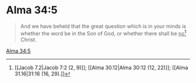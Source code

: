 # Alma 34:5

> And we have beheld that the great question which is in your minds is whether the word be in the Son of God, or whether there shall be <u>no</u>[^a] Christ.

[Alma 34:5](https://www.churchofjesuschrist.org/study/scriptures/bofm/alma/34?lang=eng&id=p5#p5)


[^a]: [[Jacob 7.2|Jacob 7:2 (2, 9)]]; [[Alma 30.12|Alma 30:12 (12, 22)]]; [[Alma 31.16|31:16 (16, 29).]]
